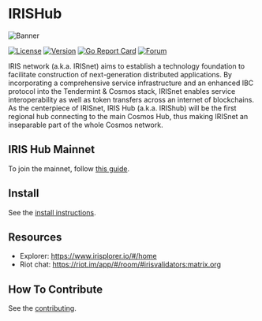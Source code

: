 # IRISHub

![Banner](https://raw.githubusercontent.com/irisnet/irishub/master/docs/pics/iris.jpg)

[![License](https://img.shields.io/github/license/irisnet/irishub.svg)](https://github.com/irisnet/irishub/blob/master/LICENSE)
[![Version](https://img.shields.io/github/tag/irisnet/irishub.svg)](https://github.com/irisnet/irishub/releases)
[![Go Report Card](https://goreportcard.com/badge/github.com/irisnet/irishub)](https://goreportcard.com/report/github.com/irisnet/irishub)
[![Forum](https://img.shields.io/discourse/https/forum.irisnet.org/topics.svg)](https://forum.irisnet.org/)

IRIS network (a.k.a. IRISnet) aims to establish a technology foundation to facilitate construction of next-generation distributed applications. By incorporating a comprehensive service infrastructure and an enhanced IBC protocol into the Tendermint & Cosmos stack, IRISnet enables service interoperability as well as token transfers across an internet of blockchains.
As the centerpiece of IRISnet, IRIS Hub (a.k.a. IRIShub) will be the first regional hub connecting to the main Cosmos Hub, thus making IRISnet an inseparable part of the whole Cosmos network.

## IRIS Hub Mainnet

To join the mainnet, follow [this guide](https://www.irisnet.org/docs/get-started/Join-the-Mainnet.html).

## Install

See the [install instructions](https://www.irisnet.org/docs/software/How-to-install-irishub.html).

## Resources

* Explorer: <https://www.irisplorer.io/#/home>
* Riot chat: <https://riot.im/app/#/room/#irisvalidators:matrix.org>

## How To Contribute

See the [contributing](./CONTRIBUTING.md).
